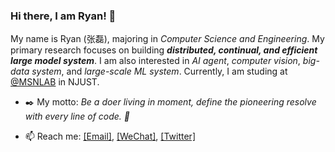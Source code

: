 ### Hi there, I am Ryan! 👋

My name is Ryan (张磊), majoring in *Computer Science and Engineering*. My primary research focuses on building ***distributed, continual, and efficient large model system***. I am also interested in *AI agent*, *computer vision*, *big-data system*, and *large-scale ML system*. Currently, I am studing at [@MSNLAB](https://github.com/MSNLAB) in NJUST.

- ✒️ My motto: *Be a doer living in moment, define the pioneering resolve with every line of code. 🚀*

- 📫 Reach me: 
[[Email]](mailto:leizhang.real@gmail.com), 
[[WeChat]](https://raw.githubusercontent.com/MagicDevilZhang/MagicDevilZhang/assets/wechat_qrcode.jpg), 
[[Twitter]](https://twitter.com/MagicDevilZhang)

<!--
**MagicDevilZhang/MagicDevilZhang** is a ✨ _special_ ✨ repository because its `README.md` (this file) appears on your GitHub profile.

Here are some ideas to get you started:

- 🔭 I’m currently working on ...
- 🌱 I’m currently learning ...
- 👯 I’m looking to collaborate on ...
- 🤔 I’m looking for help with ...
- 💬 Ask me about ...
- 📫 How to reach me: ...
- 😄 Pronouns: ...
- ⚡ Fun fact: ...
-->
